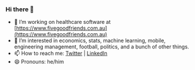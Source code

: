 ### Hi there 👋

* 🔭 I’m working on healthcare software at [https://www.fivegoodfriends.com.au](https://www.fivegoodfriends.com.au)
* 🌱 I’m interested in economics, stats, machine learning, mobile, engineering management, football, politics, and a bunch of other things.
* 📫 How to reach me: [Twitter](https://twitter.com/bazscott) | [LinkedIn](https://www.linkedin.com/in/bazscott/)
* 😄 Pronouns: he/him
